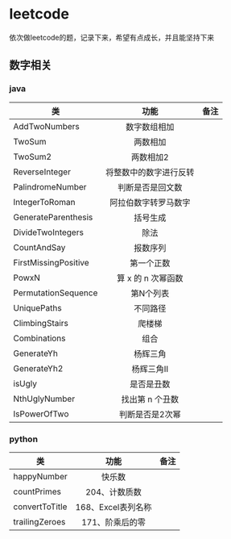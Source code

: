# leetcode
依次做leetcode的题，记录下来，希望有点成长，并且能坚持下来

## 数字相关
### java
| 类   |      功能      |  备注 |    
|----------|:-------------:|------:|
| AddTwoNumbers |  数字数组相加 |  |
| TwoSum |  两数相加 |  |
| TwoSum2 |  两数相加2 |  |
| ReverseInteger |    将整数中的数字进行反转   |    |
| PalindromeNumber | 判断是否是回文数 |     |
| IntegerToRoman | 阿拉伯数字转罗马数字 |     |
| GenerateParenthesis |  括号生成 |     |
| DivideTwoIntegers |  除法 |     |
| CountAndSay |  报数序列 |     |
| FirstMissingPositive |  第一个正数 |     |
| PowxN |  算 x 的 n 次幂函数 |     |
| PermutationSequence |  第N个列表 |     |
| UniquePaths |  不同路径 |     |
| ClimbingStairs |  爬楼梯 |     |
| Combinations |  组合 |     |
| GenerateYh |  杨辉三角 |     |
| GenerateYh2 |  杨辉三角Ⅱ |     |
| isUgly |  是否是丑数 |     |
| NthUglyNumber |  找出第 n 个丑数 |     |
| IsPowerOfTwo | 判断是否是2次幂 |     |

### python
| 类   |      功能      |  备注 |    
|----------|:-------------:|------:|
| happyNumber |  快乐数 |  |
| countPrimes |  204、计数质数 |  |
| convertToTitle | 168、Excel表列名称|  |
| trailingZeroes | 171、阶乘后的零 |  |
